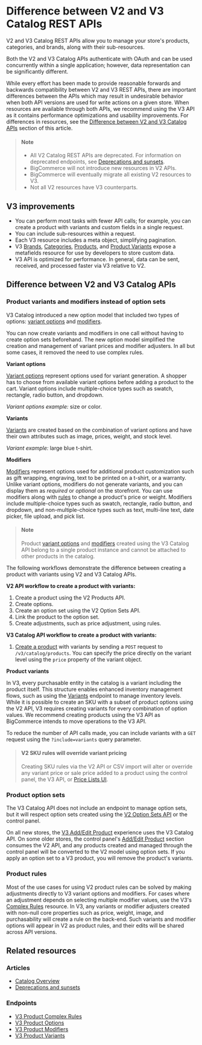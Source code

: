 # Difference between V2 and V3 Catalog REST APIs



V2 and V3 Catalog REST APIs allow you to manage your store's products, categories, and brands, along with their sub-resources.

Both the V2 and V3 Catalog APIs authenticate with OAuth and can be used concurrently within a single application; however, data representation can be significantly different.

While every effort has been made to provide reasonable forwards and backwards compatibility between V2 and V3 REST APIs, there are important differences between the APIs which may result in undesirable behavior when both API versions are used for write actions on a given store. When resources are available through both APIs, we recommend using the V3 API as it contains performance optimizations and usability improvements.
For differences in resources, see the [Difference between V2 and V3 Catalog APIs](#difference-between-v2-and-v3-catalog-apis) section of this article.

<!-- theme: info -->
> #### Note
> * All V2 Catalog REST APIs are deprecated. For information on deprecated endpoints, see [Deprecations and sunsets](/api-docs/getting-started/deprecations-and-sunsets).
> * BigCommerce will not introduce new resources in V2 APIs.
> * BigCommerce will eventually migrate all existing V2 resources to V3.
> * Not all V2 resources have V3 counterparts. 



## V3 improvements

* You can perform most tasks with fewer API calls; for example, you can create a product with variants and custom fields in a single request.
* You can include sub-resources within a request.
* Each V3 resource includes a meta object, simplifying pagination.
* V3 [Brands](/api-reference/store-management/catalog/brands/getbrandbyid), [Categories](/api-reference/store-management/catalog/category/getcategorybyid), [Products](/api-reference/store-management/catalog/products/getproductbyid), and [Product Variants](/api-reference/store-management/catalog/product-variants/getvariantbyid) expose a metafields resource for use by developers to store custom data.
* V3 API is optimized for performance. In general, data can be sent, received, and processed faster via V3 relative to V2.

## Difference between V2 and V3 Catalog APIs

### Product variants and modifiers instead of option sets

V3 Catalog introduced a new option model that included two types of options: [variant options](/api-docs/store-management/catalog/catalog-overview#variant-options) and [modifiers](/api-docs/store-management/catalog/catalog-overview#modifier-options). 

You can now create variants and modifiers in one call without having to create option sets beforehand. The new option model simplified the creation and management of variant prices and modifier adjusters. In all but some cases,  it removed the need to use complex rules.

**Variant options**

[Variant options](/api-docs/store-management/catalog/catalog-overview#variant-options) represent options used for variant generation. A shopper has to choose from available variant options before adding a product to the cart. Variant options include multiple-choice types such as swatch, rectangle, radio button, and dropdown.

*Variant options example:* size or color.

**Variants**

[Variants](/api-docs/store-management/catalog/catalog-overview#variant) are created based on the combination of variant options and have their own attributes such as image, prices, weight, and stock level.

*Variant example:* large blue t-shirt.

**Modifiers**

[Modifiers](/api-docs/store-management/catalog/catalog-overview#modifier-options) represent options used for additional product customization such as gift wrapping, engraving, text to be printed on a t-shirt, or a warranty. Unlike variant options, modifiers do not generate variants, and you can display them as *required* or *optional* on the storefront. You can use modifiers along with [rules](/api-docs/store-management/catalog/catalog-overview#complex-rules) to change a product's price or weight.
Modifiers include multiple-choice types such as swatch, rectangle, radio button, and dropdown, and non-multiple-choice types such as text, multi-line text, date picker, file upload, and pick list.

<!-- theme: info -->
> #### Note
> Product [variant options](/api-reference/store-management/catalog/product-options/getoptionbyid) and [modifiers](/api-reference/store-management/catalog/product-modifiers/getmodifierbyid) created using the V3 Catalog API belong to a single product instance and cannot be attached to other products in the catalog.



The following workflows demonstrate the difference between creating a product with variants using V2 and V3 Catalog APIs.

**V2 API workflow to create a product with variants:**

1. Create a product using the V2 Products API.
2. Create options.
3. Create an option set using the V2 Option Sets API.
4. Link the product to the option set.
5. Create adjustments, such as price adjustment, using rules.

**V3 Catalog API workflow to create a product with variants:**

1. [Create a product](/api-reference/store-management/catalog/products/createproduct) with variants by sending a `POST` request to `/v3/catalog/products`. You can specify the price directly on the variant level using the `price` property of the variant object.

**Product variants**

In V3, every purchasable entity in the catalog is a variant including the product itself. This structure enables enhanced inventory management flows, such as using the [Variants](/api-reference/store-management/catalog/variants/getvariants) endpoint to manage inventory levels. While it is possible to create an SKU with a subset of product options using the V2 API, V3 requires creating variants for every combination of option values. We recommend creating products using the V3 API as BigCommerce intends to move operations to the V3 API.

To reduce the number of API calls made, you can include variants with a `GET` request using the `?include=variants` query parameter.

<!-- theme: warning -->
> #### V2 SKU rules will override variant pricing
>
> Creating SKU rules via the V2 API or CSV import will alter or override any variant price or sale price added to a product using the control panel, the V3 API, or [Price Lists UI](https://support.bigcommerce.com/s/article/Price-Lists).



### Product option sets

The V3 Catalog API does not include an endpoint to manage option sets, but it will respect option sets created using the [V2 Option Sets API](/legacy/v2-catalog-products/v2-option-set-options) or the control panel. 

On all new stores, the [V3 Add/Edit Product](https://support.bigcommerce.com/s/article/Adding-Products-v3) experience uses the V3 Catalog API. On some older stores, the control panel's [Add/Edit Product](https://support.bigcommerce.com/s/article/Adding-Products) section consumes the V2 API, and any products created and managed through the control panel will be converted to the V2 model using option sets. If you apply an option set to a V3 product, you will remove the product's variants.

### Product rules 

Most of the use cases for using V2 product rules can be solved by making adjustments directly to V3 variant options and modifiers. For cases where an adjustment depends on selecting multiple modifier values, use the V3's [Complex Rules](/api-reference/store-management/catalog/product-complex-rules/createcomplexrule) resource. 
In V3, any variants or modifier adjusters created with non-null core properties such as price, weight, image, and purchasability will create a rule on the back-end. Such variants and modifier options will appear in V2 as product rules, and their edits will be shared across API versions.

## Related resources

### Articles
* [Catalog Overview](/api-docs/store-management/catalog/catalog-overview/)
* [Deprecations and sunsets](/api-docs/getting-started/deprecations-and-sunsets)

### Endpoints
* [V3 Product Complex Rules](/api-reference/store-management/catalog/product-complex-rules)
* [V3 Product Options](/api-reference/store-management/catalog/product-options)
* [V3 Product Modifiers](/api-reference/store-management/catalog/product-modifiers)
* [V3 Product Variants](/api-reference/store-management/catalog/product-variants)
